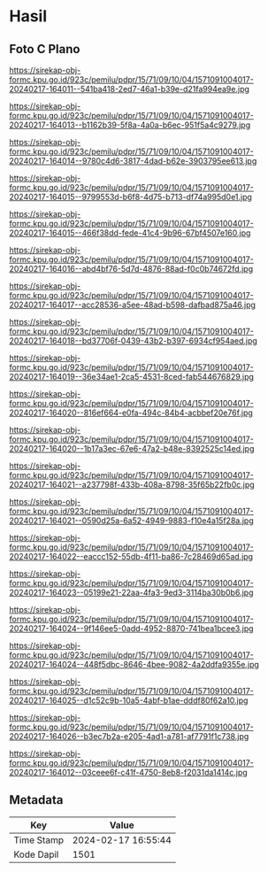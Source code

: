 # Hasil

## Foto C Plano

https://sirekap-obj-formc.kpu.go.id/923c/pemilu/pdpr/15/71/09/10/04/1571091004017-20240217-164011--541ba418-2ed7-46a1-b39e-d21fa994ea9e.jpg

https://sirekap-obj-formc.kpu.go.id/923c/pemilu/pdpr/15/71/09/10/04/1571091004017-20240217-164013--b1162b39-5f8a-4a0a-b6ec-951f5a4c9279.jpg

https://sirekap-obj-formc.kpu.go.id/923c/pemilu/pdpr/15/71/09/10/04/1571091004017-20240217-164014--9780c4d6-3817-4dad-b62e-3903795ee613.jpg

https://sirekap-obj-formc.kpu.go.id/923c/pemilu/pdpr/15/71/09/10/04/1571091004017-20240217-164015--9799553d-b6f8-4d75-b713-df74a995d0e1.jpg

https://sirekap-obj-formc.kpu.go.id/923c/pemilu/pdpr/15/71/09/10/04/1571091004017-20240217-164015--466f38dd-fede-41c4-9b96-67bf4507e160.jpg

https://sirekap-obj-formc.kpu.go.id/923c/pemilu/pdpr/15/71/09/10/04/1571091004017-20240217-164016--abd4bf76-5d7d-4876-88ad-f0c0b74672fd.jpg

https://sirekap-obj-formc.kpu.go.id/923c/pemilu/pdpr/15/71/09/10/04/1571091004017-20240217-164017--acc28536-a5ee-48ad-b598-dafbad875a46.jpg

https://sirekap-obj-formc.kpu.go.id/923c/pemilu/pdpr/15/71/09/10/04/1571091004017-20240217-164018--bd37706f-0439-43b2-b397-6934cf954aed.jpg

https://sirekap-obj-formc.kpu.go.id/923c/pemilu/pdpr/15/71/09/10/04/1571091004017-20240217-164019--36e34ae1-2ca5-4531-8ced-fab544676829.jpg

https://sirekap-obj-formc.kpu.go.id/923c/pemilu/pdpr/15/71/09/10/04/1571091004017-20240217-164020--816ef664-e0fa-494c-84b4-acbbef20e76f.jpg

https://sirekap-obj-formc.kpu.go.id/923c/pemilu/pdpr/15/71/09/10/04/1571091004017-20240217-164020--1b17a3ec-67e6-47a2-b48e-8392525c14ed.jpg

https://sirekap-obj-formc.kpu.go.id/923c/pemilu/pdpr/15/71/09/10/04/1571091004017-20240217-164021--a237798f-433b-408a-8798-35f65b22fb0c.jpg

https://sirekap-obj-formc.kpu.go.id/923c/pemilu/pdpr/15/71/09/10/04/1571091004017-20240217-164021--0590d25a-6a52-4949-9883-f10e4a15f28a.jpg

https://sirekap-obj-formc.kpu.go.id/923c/pemilu/pdpr/15/71/09/10/04/1571091004017-20240217-164022--eaccc152-55db-4f11-ba86-7c28469d65ad.jpg

https://sirekap-obj-formc.kpu.go.id/923c/pemilu/pdpr/15/71/09/10/04/1571091004017-20240217-164023--05199e21-22aa-4fa3-9ed3-3114ba30b0b6.jpg

https://sirekap-obj-formc.kpu.go.id/923c/pemilu/pdpr/15/71/09/10/04/1571091004017-20240217-164024--9f146ee5-0add-4952-8870-741bea1bcee3.jpg

https://sirekap-obj-formc.kpu.go.id/923c/pemilu/pdpr/15/71/09/10/04/1571091004017-20240217-164024--448f5dbc-8646-4bee-9082-4a2ddfa9355e.jpg

https://sirekap-obj-formc.kpu.go.id/923c/pemilu/pdpr/15/71/09/10/04/1571091004017-20240217-164025--d1c52c9b-10a5-4abf-b1ae-dddf80f62a10.jpg

https://sirekap-obj-formc.kpu.go.id/923c/pemilu/pdpr/15/71/09/10/04/1571091004017-20240217-164026--b3ec7b2a-e205-4ad1-a781-af7791f1c738.jpg

https://sirekap-obj-formc.kpu.go.id/923c/pemilu/pdpr/15/71/09/10/04/1571091004017-20240217-164012--03ceee6f-c41f-4750-8eb8-f2031da1414c.jpg


## Metadata

| Key        | Value               |
| ---------- | ------------------- |
| Time Stamp | 2024-02-17 16:55:44 |
| Kode Dapil | 1501                |



